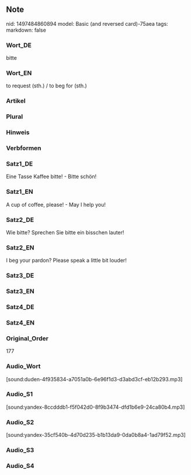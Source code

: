 ## Note
nid: 1497484860894
model: Basic (and reversed card)-75aea
tags: 
markdown: false

### Wort_DE
bitte

### Wort_EN
to request (sth.) / to beg for (sth.)

### Artikel


### Plural


### Hinweis


### Verbformen


### Satz1_DE
Eine Tasse Kaffee bitte! - Bitte schön!

### Satz1_EN
A cup of coffee, please! - May I help you!

### Satz2_DE
Wie bitte? Sprechen Sie bitte ein bisschen lauter!

### Satz2_EN
I beg your pardon? Please speak a little bit louder!

### Satz3_DE


### Satz3_EN


### Satz4_DE


### Satz4_EN


### Original_Order
177

### Audio_Wort
[sound:duden-4f935834-a7051a0b-6e96f1d3-d3abd3cf-eb12b293.mp3]

### Audio_S1
[sound:yandex-8ccdddb1-f5f042d0-8f9b3474-dfd1b6e9-24ca80b4.mp3]

### Audio_S2
[sound:yandex-35cf540b-4d70d235-b1b13da9-0da0b8a4-1ad79f52.mp3]

### Audio_S3


### Audio_S4

